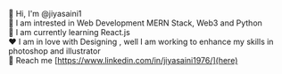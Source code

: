 👋 Hi, I'm @jiyasaini1                                                                                                                                                                         
👀 I am intrested in Web Development MERN Stack, Web3 and Python                                                                                                                       
🌱 I am currently learning React.js                                                                                                                                           
❤️ I am in love with Designing , well I am working to enhance my skills in photoshop and illustrator                                                                                                
👤 Reach me [https://www.linkedin.com/in/jiyasaini1976/](here)
